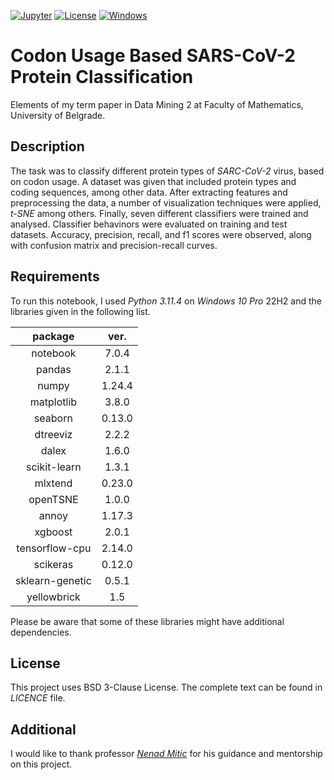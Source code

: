 [![Jupyter](https://img.shields.io/badge/Made%20with-Jupyter-orange)](https://en.wikipedia.org/wiki/Project_Jupyter)
[![License](https://img.shields.io/badge/License-BSD_3--Clause-blue.svg)](https://opensource.org/licenses/BSD-3-Clause)
[![Windows](https://img.shields.io/badge/Windows-0078D6)](https://en.wikipedia.org/wiki/Windows_10)

# Codon Usage Based SARS-CoV-2 Protein Classification

Elements of my term paper in Data Mining 2 at Faculty of Mathematics, University of Belgrade.

## Description

The task was to classify different protein types of *SARC-CoV-2* virus, based on codon usage.
A dataset was given that included protein types and coding sequences, among other data.
After extracting features and preprocessing the data, a number of visualization techniques were applied, *t-SNE* among others.
Finally, seven different classifiers were trained and analysed.
Classifier behavinors were evaluated on training and test datasets.
Accuracy, precision, recall, and f1 scores were observed, along with confusion matrix and precision-recall curves.

## Requirements

To run this notebook, I used *Python 3.11.4* on *Windows 10 Pro* 22H2 and the libraries given in the following list.

| package         | ver.   |
|      :---:      | :---:  |
| notebook        | 7.0.4  |
| pandas          | 2.1.1  |
| numpy           | 1.24.4 |
| matplotlib      | 3.8.0  |
| seaborn         | 0.13.0 |
| dtreeviz        | 2.2.2  |
| dalex           | 1.6.0  |
| scikit-learn    | 1.3.1  |
| mlxtend         | 0.23.0 |
| openTSNE        | 1.0.0  |
| annoy           | 1.17.3 |
| xgboost         | 2.0.1  |
| tensorflow-cpu  | 2.14.0 |
| scikeras        | 0.12.0 |
| sklearn-genetic | 0.5.1  |
| yellowbrick     | 1.5    |

Please be aware that some of these libraries might have additional dependencies.

## License

This project uses BSD 3-Clause License.
The complete text can be found in *LICENCE* file.

## Additional

I would like to thank professor [*Nenad Mitic*](https://poincare.matf.bg.ac.rs/~nenad.mitic/) for his guidance and mentorship on this project.
